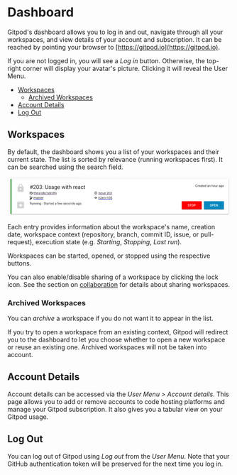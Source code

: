 # Dashboard

Gitpod's dashboard allows you to log in and out, navigate through all your workspaces, and view
details of your account and subscription. It can be reached by pointing your browser to
[https://gitpod.io](https://gitpod.io).

If you are not logged in, you will see a _Log in_ button. Otherwise, the top-right corner will
display your avatar's picture. Clicking it will reveal the User Menu.

  * [Workspaces](#workspaces)
    * [Archived Workspaces](#archived-workspaces)
  * [Account Details](#account-details)
  * [Log Out](#log-out)

## Workspaces

By default, the dashboard shows you a list of your workspaces and their current state. The list is
sorted by relevance (running workspaces first). It can be searched using the search field.

![a workspace entry](images/workspace-entry.png)

Each entry provides information about the workspace's name, creation date, workspace context
(repository, branch, commit ID, issue, or pull-request), execution state (e.g. _Starting_,
_Stopping_, _Last run_).

Workspaces can be started, opened, or stopped using the respective buttons.

You can also enable/disable sharing of a workspace by clicking the lock icon. See the section on
[collaboration](30_Workspaces.md#shared-workspaces) for details about sharing workspaces.

### Archived Workspaces

You can _archive_ a workspace if you do not want it to appear in the list.

If you try to open a workspace from an existing context, Gitpod will redirect you to the dashboard
to let you choose whether to open a new workspace or reuse an existing one. Archived workspaces will
not be taken into account.

## Account Details

Account details can be accessed via the _User Menu > Account details_. This page allows you to add or
remove accounts to code hosting platforms and manage your Gitpod subscription. It also gives you a
tabular view on your Gitpod usage.

## Log Out

You can log out of Gitpod using _Log out_ from the _User Menu_. Note that your GitHub authentication
token will be preserved for the next time you log in.
